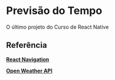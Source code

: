 # Previsão do Tempo
O último projeto do Curso de React Native

## Referência
**[React Navigation](https://reactnavigation.org/)**

**[Open Weather API](https://openweathermap.org/current)**